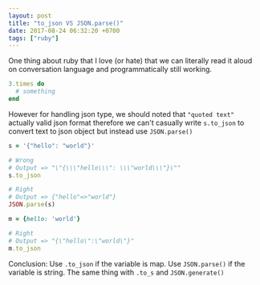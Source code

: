 ```yaml
---
layout: post
title: "to_json VS JSON.parse()"
date: 2017-08-24 06:32:20 +0700
tags: ["ruby"]
---
```

One thing about ruby that I love (or hate) that we can literally read it aloud on conversation language and programmatically still working.
```ruby
3.times do
  # something
end
```

However for handling json type, we should noted that `"quoted text"` actually valid json format therefore we can't casually write `s.to_json` to convert text to json object but instead use `JSON.parse()`

```ruby
s = '{"hello": "world"}'

# Wrong
# Output => "\"{\\\"hello\\\": \\\"world\\\"}\""
s.to_json

# Right
# Output => {"hello"=>"world"}
JSON.parse(s)

m = {hello: 'world'}

# Right
# Output => "{\"hello\":\"world\"}"
m.to_json

```

Conclusion: Use `.to_json` if the variable is map. Use `JSON.parse()` if the variable is string. The same thing with `.to_s` and `JSON.generate()`
